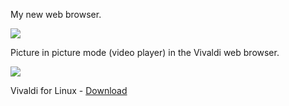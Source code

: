 My new web browser.

<img src="https://skandyn-sh.github.io/img/vivaldi.png"/>

Picture in picture mode (video player) in the Vivaldi web browser.

<img src="https://skandyn-sh.github.io/img/picture-in-picture.png"/>

Vivaldi for Linux - <a href="https://vivaldi.com/download/" target="_blank">Download</a>

